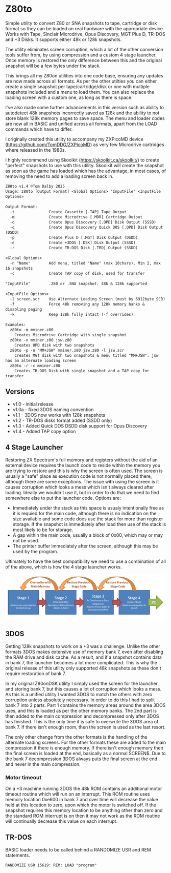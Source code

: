 # Z80to
Simple utility to convert Z80 or SNA snapshots to tape, cartridge or disk format so they can be loaded on real hardware with the appropriate device. Works with Tape, Sinclair Microdrive, Opus Discovery, MGT Plus D, TR-DOS and +3 Disks. It supports either 48k or 128k snapshots.

The utility eliminates screen corruption, which a lot of the other conversion tools suffer from, by using compression and a custom 4 stage launcher. Once memory is restored the only difference between this and the original snapshot will be a few bytes under the stack.

This brings all my Z80on utilities into one code base, ensuring any updates are now made across all formats. As per the other utilties you can either create a single snapshot per tape/cartridge/disk or one with multiple snapshots included and a menu to load them. You can also replace the loading screen with a custom one, as long as there is space.

I've also made some further advancements in this version such as ability to autodetect 48k snapshots incorrectly saved as 128k and the ability to not store blank 128k memory pages to save space. The menu and loader codes are now all in BASIC and unified across all formats, apart from the LOAD commands which have to differ.

I originally created this utility to accompany my ZXPicoMD device (https://github.com/TomDDG/ZXPicoMD) as very few Microdrive cartridges where released in the 1980s.

I highly recommend using Skoolkit (https://skoolkit.ca/skoolkit/) to create "perfect" snapshots to use with this utility. Skoolkit will create the snapshot as soon as the game has loaded which has the advantage, in most cases, of removing the need to add a loading screen back in.

```
Z80to v1.4 ©Tom Dalby 2025
Usage: z80to [Output Format] <Global Options> "InputFile" <InputFile Options>

Output Format:
  -t               Create Cassette [.TAP] Tape Output
  -m               Create Microdrive [.MDR] Cartridge Output
  -o               Create Opus Discovery [.OPD] Disk Output (SSSD)
  -q               Create Opus Discovery Quick DOS [.OPD] Disk Output (DSDD)
  -p               Create Plus D [.MGT] Disk Output (DSDD)
  -d               Create +3DOS [.DSK] Disk Output (SSSD)
  -r               Create TR-DOS Disk [.TRD] Output (SSDD)

<Global Options>
  -n "Name"        Add menu, titled "Name" (max 10chars). Min 2, max 16 snapshots
  -c               Create TAP copy of disk, used for transfer

"InputFile"        .Z80 or .SNA snapshot. 48k & 128k supported

<InputFile Options>
  -l screen.scr    Use Alternate Loading Screen (must by 6912byte SCR)
  -f               Force 48k removing any 128k memory banks & disabling paging
  -k               Keep 128k fully intact (-f overrides)

Examples:
  z80to -m mminer.z80
    Creates Microdrive Cartridge with single snapshot
  z80to -o mminer.z80 jsw.z80
    Creates OPD disk with two snapshots
  z80to -p -n "MM+JSW" mminer.z80 jsw.z80 -l jsw.scr
    Creates MGT disk with two snapshots & menu titled "MM+JSW". jsw has an alternate loading screen
  z80to -r -c mminer.z80
    Creates TR-DOS Disk with single snapshot and a TAP copy for transfer
```
## Versions
- v1.0 - initial release
- v1.0a - fixed 3DOS naming convention
- v1.1 - 3DOS now works with 128k snapshots
- v1.2 - TR-DOS disks format added (SSDD only)
- v1.3 - Added Quick DOS DSDD disk support for Opus Discovery
- v1.4 - Added TAP copy option

## 4 Stage Launcher

Restoring ZX Spectrum's full memory and registers without the aid of an external device requires the launch code to reside within the memory you are trying to restore and this is why the screen is often used. The screen is usually a "safe" place as execution code is not normally placed there, although there are some exceptions. The issue with using the screen is it causes corruption which looks a mess which isn't always cleared after loading. Ideally we wouldn't use it, but in order to do that we need to find somewhere else to put the launcher code. Options are:
- Immediately under the stack as this space is usualy intentionally free as it is requied for the main code, although there is no indication on the size available and some code does use the stack for more than register storage. If the snapshot is immediately after load then use of the stack is most likely to be for storage.
- A gap within the main code, usually a block of 0x00, which may or may not be used.
- The printer buffer immediately after the screen, although this may be used by the program.

Ultimately to have the best compatibility we need to use a combination of all of the above, which is how the 4 stage launcher works.

![image](./images/4stages.png "4 Stage Launcher")

## 3DOS
Getting 128k snapshots to work on a +3 was a challenge. Unlike the other formats 3DOS makes extensive use of memory bank 7, even after disabling the RAM drive and disk cache. As a result, and if a snapshot contains data in bank 7, the launcher becomes a lot more complicated. This is why the original release of this utility only supported 48k snapshots as these don't require restoration of bank 7. 

In my original Z80onDSK utility I simply used the screen for the launcher and storing bank 7, but this causes a lot of corruption which looks a mess. As this is a unified utility I wanted 3DOS to match the others with zero corruption unless absolutely necessary. In order to do this I had to split bank 7 into 2 parts. Part 1 contains the memory areas around the area 3DOS uses, and this is loaded as per the other memory banks. The 2nd part is then added to the main compression and decompressed only after 3DOS has finished. This is the only time it is safe to overwrite the 3DOS area of bank 7. If there isn't enough room, then the screen is used as the last resort.

The only other change from the other formats is the handling of the alternate loading screens. For the other formats these are added to the main compression if there is enough memory. If there isn't enough memory then the final screen is loaded at the end, basically as a normal SCREEN$. Due to the bank 7 decompression 3DOS always puts the final screen at the end and never in the main compression.

### Motor timeout
On a +3 machine running 3DOS the 48k ROM contains an additional motor timeout routine which will run on an interrupt. This ROM routine uses memory location 0xe600 in bank 7 and over time will decrease the value held at this location to zero, upon which the motor is switched off. If the snapshot requires this memory location to be anything other than zero and the standard ROM interrupt is on then it may not work as the ROM routine will continually decrease this value on each interrupt.

## TR-DOS
BASIC loader needs to be called behind a RANDOMIZE USR and REM statements.

````
RANDOMIZE USR 15619: REM: LOAD "program"
````
